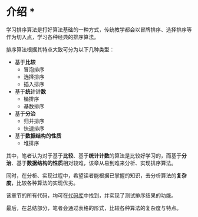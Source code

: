 # 介绍 *

学习排序算法是打好算法基础的一种方式，传统教学都会以冒牌排序、选择排序等作为切入点，学习各种经典的排序算法。

排序算法根据其特点大致可分为以下几种类型：

- 基于**比较**
	- 冒泡排序
	- 选择排序
	- 插入排序
- 基于**统计计数**
	- 桶排序
	- 基数排序
- 基于**分治**
	- 归并排序
	- 快速排序
- 基于**数据结构的性质**
	- 堆排序


其中，笔者认为对于基于**比较**、基于**统计计数**的算法是比较好学习的，而基于**分治**、基于**数据结构的性质**相对较难，该章从易到难来分析、实现排序算法。

同时，在分析、实现过程中，希望读者能根据已掌握的知识，去分析算法的**复杂度**，比较各种算法的实现优劣。

该章节的所有代码，均可在[代码库](https://github.com/GavinLam164/algorithm_code/tree/master/src/sort)中找到，并实现了测试排序结果的功能。

最后，在总结部分，笔者会通过表格的形式，比较各种算法的复杂度与特点。


